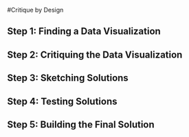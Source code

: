 #Critique by Design

## Step 1: Finding a Data Visualization 

## Step 2: Critiquing the Data Visualization

## Step 3: Sketching Solutions

## Step 4: Testing Solutions

## Step 5: Building the Final Solution 
